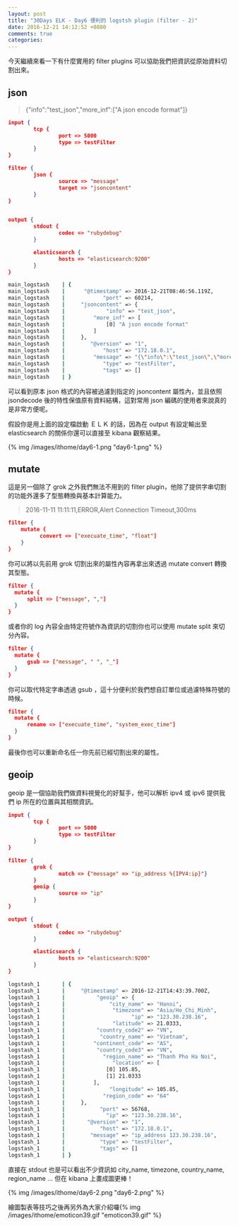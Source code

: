 ```yaml
---
layout: post
title: "30Days ELK - Day6 便利的 logstsh plugin (filter - 2)"
date: 2016-12-21 14:12:52 +0800
comments: true
categories: 
---
```



今天繼續來看一下有什麼實用的 filter plugins 可以協助我們把資訊從原始資料切割出來。

## json

> {"info":"test_json","more_inf":["A json encode format"]}

```json
input {
        tcp {
                port => 5000
                type => testFilter
        }
}

filter {
        json {
                source => "message"
                target => "jsoncontent"
        }
}


output {
        stdout {
                codec => "rubydebug"
        }

        elasticsearch {
                hosts => "elasticsearch:9200"
        }
}
```

```bash
main_logstash    | {
main_logstash    |      "@timestamp" => 2016-12-21T08:46:56.119Z,
main_logstash    |            "port" => 60214,
main_logstash    |     "jsoncontent" => {
main_logstash    |             "info" => "test_json",
main_logstash    |         "more_inf" => [
main_logstash    |             [0] "A json encode format"
main_logstash    |         ]
main_logstash    |     },
main_logstash    |        "@version" => "1",
main_logstash    |            "host" => "172.18.0.1",
main_logstash    |         "message" => "{\"info\":\"test_json\",\"more_inf\":[\"A json encode format\"]}",
main_logstash    |            "type" => "testFilter",
main_logstash    |            "tags" => []
main_logstash    | }
```

可以看到原本 json 格式的內容被過濾到指定的 jsoncontent 屬性內，並且依照 jsondecode 後的特性保值原有資料結構，這對常用 json 編碼的使用者來說真的是非常方便呢。

假設你是用上面的設定檔啟動 ＥＬＫ 的話，因為在 output 有設定輸出至 elasticsearch 的關係你還可以直接至 kibana 觀察結果。

{% img /images/ithome/day6-1.png "day6-1.png" %}

## mutate

這是另一個除了 grok 之外我們無法不用到的 filter plugin，他除了提供字串切割的功能外還多了型態轉換與基本計算能力。

> 2016-11-11 11:11:11,ERROR,Alert Connection Timeout,300ms

```json
filter {
    mutate {
          convert => ["execuate_time", "float"]
    }
}
```

你可以將以先前用 grok 切割出來的屬性內容再拿出來透過 mutate convert 轉換其型態。

```json
filter {
  mutate {
      split => ["message", ","]
  }
}
```

或者你的 log 內容全由特定符號作為資訊的切割你也可以使用 mutate split 來切分內容。

```json
filter {
  mutate {
      gsub => ["message", " ", "_"]
  }
}
```

你可以取代特定字串透過 gsub ，這十分便利於我們想自訂單位或過濾特殊符號的時候。

```json
filter {
  mutate {
      rename => ["execuate_time", "system_exec_time"]
  }
}
```

最後你也可以重新命名任一你先前已經切割出來的屬性。

## geoip

geoip 是一個協助我們做資料視覺化的好幫手，他可以解析 ipv4 或 ipv6 提供我們 ip 所在的位置與其相關資訊。

```json
input {
        tcp {
                port => 5000
                type => testFilter
        }
}

filter {
        grok {
                match => {"message" => "ip_address %{IPV4:ip}"}
        }
        geoip {
                source => "ip"
        }
}

output {
        stdout {
                codec => "rubydebug"
        }

        elasticsearch {
                hosts => "elasticsearch:9200"
        }
}
```

```bash
logstash_1       | {
logstash_1       |     "@timestamp" => 2016-12-21T14:43:39.700Z,
logstash_1       |          "geoip" => {
logstash_1       |              "city_name" => "Hanoi",
logstash_1       |               "timezone" => "Asia/Ho_Chi_Minh",
logstash_1       |                     "ip" => "123.30.238.16",
logstash_1       |               "latitude" => 21.0333,
logstash_1       |          "country_code2" => "VN",
logstash_1       |           "country_name" => "Vietnam",
logstash_1       |         "continent_code" => "AS",
logstash_1       |          "country_code3" => "VN",
logstash_1       |            "region_name" => "Thanh Pho Ha Noi",
logstash_1       |               "location" => [
logstash_1       |             [0] 105.85,
logstash_1       |             [1] 21.0333
logstash_1       |         ],
logstash_1       |              "longitude" => 105.85,
logstash_1       |            "region_code" => "64"
logstash_1       |     },
logstash_1       |           "port" => 56768,
logstash_1       |             "ip" => "123.30.238.16",
logstash_1       |       "@version" => "1",
logstash_1       |           "host" => "172.18.0.1",
logstash_1       |        "message" => "ip_address 123.30.238.16",
logstash_1       |           "type" => "testFilter",
logstash_1       |           "tags" => []
logstash_1       | }
```

直接在 stdout 也是可以看出不少資訊如 city_name, timezone, country_name, region_name ... 但在 kibana 上畫成圖更棒！

{% img /images/ithome/day6-2.png "day6-2.png" %}

繪圖製表等技巧之後再另外為大家介紹囉{% img /images/ithome/emoticon39.gif "emoticon39.gif" %}



